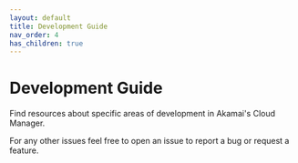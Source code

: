 ```yaml
---
layout: default
title: Development Guide
nav_order: 4
has_children: true
---
```


# Development Guide

Find resources about specific areas of development in Akamai's Cloud Manager.

For any other issues feel free to open an issue to report a bug or request a feature.
